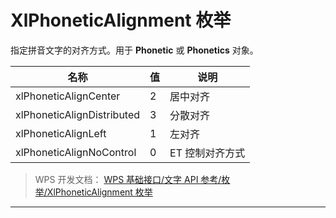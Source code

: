 # XlPhoneticAlignment 枚举

指定拼音文字的对齐方式。用于 **Phonetic** 或 **Phonetics** 对象。

| 名称                       | 值  | 说明            |
|----------------------------|-----|-----------------|
| xlPhoneticAlignCenter      | 2   | 居中对齐        |
| xlPhoneticAlignDistributed | 3   | 分散对齐        |
| xlPhoneticAlignLeft        | 1   | 左对齐          |
| xlPhoneticAlignNoControl   | 0   | ET 控制对齐方式 |

> WPS 开发文档： [WPS 基础接口/文字 API 参考/枚举/XlPhoneticAlignment 枚举](https://qn.cache.wpscdn.cn/encs/doc/office_v19/topics/WPS%20%E5%9F%BA%E7%A1%80%E6%8E%A5%E5%8F%A3/%E6%96%87%E5%AD%97%20API%20%E5%8F%82%E8%80%83/%E6%9E%9A%E4%B8%BE/XlPhoneticAlignment%20%E6%9E%9A%E4%B8%BE.html)

------------------------------------------------------------------------
